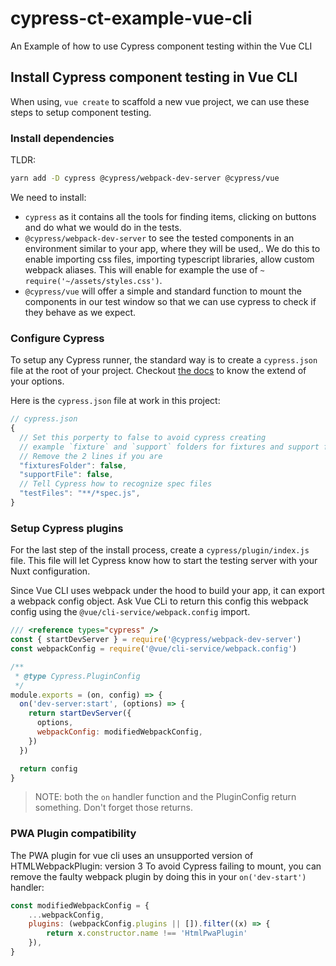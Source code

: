 # cypress-ct-example-vue-cli

An Example of how to use Cypress component testing within the Vue CLI

## Install Cypress component testing in Vue CLI

When using, `vue create` to scaffold a new vue project, we can use these steps to setup component testing.

### Install dependencies

TLDR:

```bash
yarn add -D cypress @cypress/webpack-dev-server @cypress/vue
```

We need to install:
- `cypress` as it contains all the tools for finding items, clicking on buttons and do what we would do in the tests.
- `@cypress/webpack-dev-server` to see the tested components in an environment similar to your app, where they will be used,. We do this to enable importing css files, importing typescript libraries, allow custom webpack aliases. This will enable for example the use of `~` `require('~/assets/styles.css')`.
- `@cypress/vue` will offer a simple and standard function to mount the components in our test window so that we can use cypress to check if they behave as we expect.


### Configure Cypress

To setup any Cypress runner, the standard way is to create a `cypress.json` file at the root of your project. Checkout [the docs](https://on.cypress.io/guides/configuration) to know the extend of your options.

Here is the `cypress.json` file at work in this project:

```js
// cypress.json
{
  // Set this porperty to false to avoid cypress creating 
  // example `fixture` and `support` folders for fixtures and support files
  // Remove the 2 lines if you are
  "fixturesFolder": false,
  "supportFile": false,
  // Tell Cypress how to recognize spec files  
  "testFiles": "**/*spec.js",
}
```

### Setup Cypress plugins

For the last step of the install process, create a `cypress/plugin/index.js` file.
This file will let Cypress know how to start the testing server with your Nuxt configuration.

Since Vue CLI uses webpack under the hood to build your app, it can export a webpack config object.
Ask Vue CLi to return this config this webpack config using the `@vue/cli-service/webpack.config` import.

```js
/// <reference types="cypress" />
const { startDevServer } = require('@cypress/webpack-dev-server')
const webpackConfig = require('@vue/cli-service/webpack.config')

/**
 * @type Cypress.PluginConfig
 */
module.exports = (on, config) => {
  on('dev-server:start', (options) => {
    return startDevServer({
      options,
      webpackConfig: modifiedWebpackConfig,
    })
  })

  return config
}

```

> NOTE: both the `on` handler function and the PluginConfig return something. Don't forget those returns.


### PWA Plugin compatibility

The PWA plugin for vue cli uses an unsupported version of HTMLWebpackPlugin: version 3
To avoid Cypress failing to mount, you can remove the faulty webpack plugin by doing this in your `on('dev-start')` handler:

```js
const modifiedWebpackConfig = {
    ...webpackConfig,
    plugins: (webpackConfig.plugins || []).filter((x) => {
        return x.constructor.name !== 'HtmlPwaPlugin'
    }),
}
```
